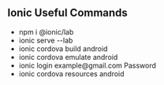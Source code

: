 
<h2>Ionic Useful Commands</h2>

<ul>
  <li>npm i @ionic/lab</li>
  <li>ionic serve --lab</li>
  <li>ionic cordova build android</li>
  <li>ionic cordova emulate android</li>
  <li>ionic login example@gmail.com Password</li>
  <li>ionic cordova resources android</li>
</ul>
